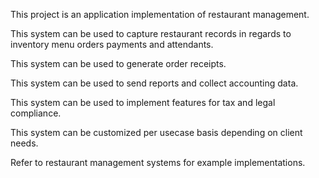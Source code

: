 This project is an application implementation of restaurant management.

This system can be used to capture restaurant records in regards to inventory menu orders payments and attendants.

This system can be used to generate order receipts.

This system can be used to send reports and collect accounting data.

This system can be used to implement features for tax and legal compliance.

This system can be customized per usecase basis depending on client needs.

Refer to restaurant management systems for example implementations.
